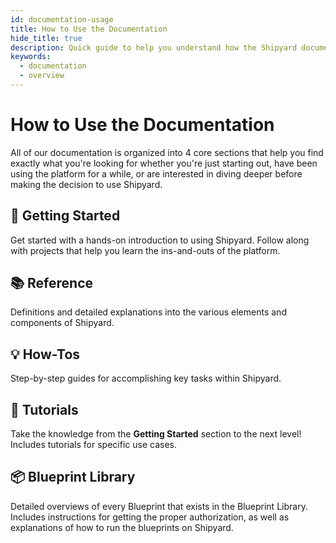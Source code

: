 ```yaml
---
id: documentation-usage
title: How to Use the Documentation
hide_title: true
description: Quick guide to help you understand how the Shipyard documentation is laid out.
keywords:
  - documentation
  - overview
---
```


# How to Use the Documentation

All of our documentation is organized into 4 core sections that help you find exactly what you're looking for whether you're just starting out, have been using the platform for a while, or are interested in diving deeper before making the decision to use Shipyard.

## 🚀 Getting Started

Get started with a hands-on introduction to using Shipyard. Follow along with projects that help you learn the ins-and-outs of the platform.

## 📚 Reference

Definitions and detailed explanations into the various elements and components of Shipyard.

## 💡 How-Tos

Step-by-step guides for accomplishing key tasks within Shipyard.

## 🚀 Tutorials

Take the knowledge from the **Getting Started** section to the next level! Includes tutorials for specific use cases.

## 📦 Blueprint Library

Detailed overviews of every Blueprint that exists in the Blueprint Library. Includes instructions for getting the proper authorization, as well as explanations of how to run the blueprints on Shipyard.
